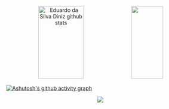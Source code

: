 <div align="center">  
  <img width="49%" height="195px" src="https://github-readme-stats.vercel.app/api?username=EduardoSilvaDiniz&show_icons=true&count_private=true&hide_border=true&title_color=00bfbf&icon_color=00bfbf&text_color=c9d1d9&bg_color=0d1117" alt="Eduardo da Silva Diniz github stats" />
  <img width="41%" height="195px" src="https://github-readme-stats.vercel.app/api/top-langs/?username=EduardoSilvaDiniz&layout=compact&hide_border=true&title_color=00bfbf&text_color=00bfbf&bg_color=0d1117" />
</div>

[![Ashutosh's github activity graph](https://github-readme-activity-graph.vercel.app/graph?username=EduardoSilvaDiniz&bg_color=000000&color=15e5a6&line=07e9a5&point=0a855c&area=true&hide_border=true)](https://github.com/ashutosh00710/github-readme-activity-graph)

<p align="center">
  <img src="https://github-profile-trophy.vercel.app/?username=EduardoSilvaDiniz&theme=gruvbox&row=2&no-bg=true&column=3&margin-w=15&margin-h=15" />
</p>
